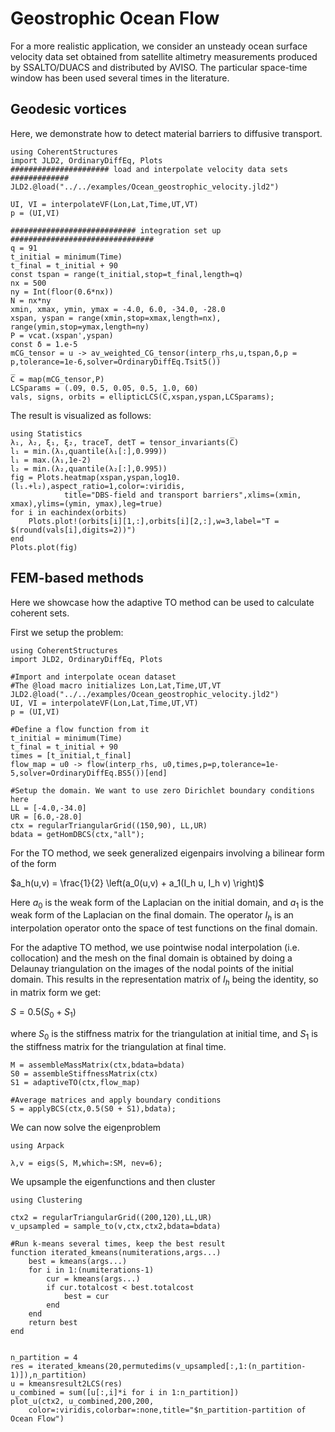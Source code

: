 # Geostrophic Ocean Flow
For a more realistic application, we consider an unsteady ocean surface velocity
data set obtained from satellite altimetry measurements produced by SSALTO/DUACS
and distributed by AVISO. The particular space-time window has been used several
times in the literature.

## Geodesic vortices

Here, we demonstrate how to detect material barriers to diffusive transport.
```@example 1
using CoherentStructures
import JLD2, OrdinaryDiffEq, Plots
###################### load and interpolate velocity data sets #############
JLD2.@load("../../examples/Ocean_geostrophic_velocity.jld2")

UI, VI = interpolateVF(Lon,Lat,Time,UT,VT)
p = (UI,VI)

############################ integration set up ################################
q = 91
t_initial = minimum(Time)
t_final = t_initial + 90
const tspan = range(t_initial,stop=t_final,length=q)
nx = 500
ny = Int(floor(0.6*nx))
N = nx*ny
xmin, xmax, ymin, ymax = -4.0, 6.0, -34.0, -28.0
xspan, yspan = range(xmin,stop=xmax,length=nx), range(ymin,stop=ymax,length=ny)
P = vcat.(xspan',yspan)
const δ = 1.e-5
mCG_tensor = u -> av_weighted_CG_tensor(interp_rhs,u,tspan,δ,p = p,tolerance=1e-6,solver=OrdinaryDiffEq.Tsit5())

C̅ = map(mCG_tensor,P)
LCSparams = (.09, 0.5, 0.05, 0.5, 1.0, 60)
vals, signs, orbits = ellipticLCS(C̅,xspan,yspan,LCSparams);
```
The result is visualized as follows:
```@example 1
using Statistics
λ₁, λ₂, ξ₁, ξ₂, traceT, detT = tensor_invariants(C̅)
l₁ = min.(λ₁,quantile(λ₁[:],0.999))
l₁ = max.(λ₁,1e-2)
l₂ = min.(λ₂,quantile(λ₂[:],0.995))
fig = Plots.heatmap(xspan,yspan,log10.(l₁.+l₂),aspect_ratio=1,color=:viridis,
            title="DBS-field and transport barriers",xlims=(xmin, xmax),ylims=(ymin, ymax),leg=true)
for i in eachindex(orbits)
    Plots.plot!(orbits[i][1,:],orbits[i][2,:],w=3,label="T = $(round(vals[i],digits=2))")
end
Plots.plot(fig)
```

## FEM-based methods

Here we showcase how the adaptive TO method can be used to calculate coherent sets.

First we setup the problem:
```@example 5
using CoherentStructures
import JLD2, OrdinaryDiffEq, Plots

#Import and interpolate ocean dataset
#The @load macro initializes Lon,Lat,Time,UT,VT
JLD2.@load("../../examples/Ocean_geostrophic_velocity.jld2")
UI, VI = interpolateVF(Lon,Lat,Time,UT,VT)
p = (UI,VI)

#Define a flow function from it
t_initial = minimum(Time)
t_final = t_initial + 90
times = [t_initial,t_final]
flow_map = u0 -> flow(interp_rhs, u0,times,p=p,tolerance=1e-5,solver=OrdinaryDiffEq.BS5())[end]

#Setup the domain. We want to use zero Dirichlet boundary conditions here
LL = [-4.0,-34.0]
UR = [6.0,-28.0]
ctx = regularTriangularGrid((150,90), LL,UR)
bdata = getHomDBCS(ctx,"all");
```

For the TO method, we seek generalized eigenpairs involving a bilinear form of the form 

$a_h(u,v) = \frac{1}{2} \left(a_0(u,v) + a_1(I_h u, I_h v) \right)$

Here $a_0$ is the weak form of the Laplacian on the initial domain, and $a_1$ is the weak form of the Laplacian on the final domain.
The operator $I_h$ is an interpolation operator onto the space of test functions on the final domain. 

For the adaptive TO method, we use pointwise nodal interpolation (i.e. collocation) and the mesh on the final domain is obtained by doing 
a Delaunay triangulation on the images of the nodal points of the initial domain.
This results in the representation matrix of $I_h$ being the identity, so in matrix form we get:

$S = 0.5(S_0 + S_1)$ 

where $S_0$ is the stiffness matrix for the triangulation at initial time, and $S_1$ is the stiffness matrix for the triangulation at final time.
```@example 5
M = assembleMassMatrix(ctx,bdata=bdata)
S0 = assembleStiffnessMatrix(ctx)
S1 = adaptiveTO(ctx,flow_map)

#Average matrices and apply boundary conditions
S = applyBCS(ctx,0.5(S0 + S1),bdata);
```

We can now solve the eigenproblem
```@example 5
using Arpack

λ,v = eigs(S, M,which=:SM, nev=6);
```
We upsample the eigenfunctions and then cluster
```@example 5
using Clustering

ctx2 = regularTriangularGrid((200,120),LL,UR)
v_upsampled = sample_to(v,ctx,ctx2,bdata=bdata)

#Run k-means several times, keep the best result
function iterated_kmeans(numiterations,args...)
    best = kmeans(args...)
    for i in 1:(numiterations-1)
        cur = kmeans(args...)
        if cur.totalcost < best.totalcost
            best = cur
        end
    end
    return best
end


n_partition = 4
res = iterated_kmeans(20,permutedims(v_upsampled[:,1:(n_partition-1)]),n_partition)
u = kmeansresult2LCS(res)
u_combined = sum([u[:,i]*i for i in 1:n_partition])
plot_u(ctx2, u_combined,200,200,
    color=:viridis,colorbar=:none,title="$n_partition-partition of Ocean Flow")
```

